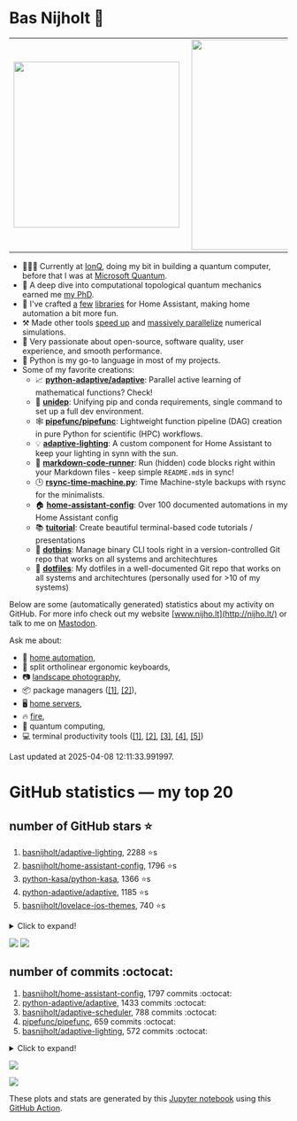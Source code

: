 # Bas Nijholt 👋

<center>
  <table>
    <tr>
        <td><img width="300px" align="left" src="https://github-readme-stats.vercel.app/api/top-langs/?username=basnijholt&hide=TeX,Jupyter%20Notebook&layout=compact&theme=radical" /></td>
        <td><img align='right' src="https://github-readme-stats.vercel.app/api?username=basnijholt&show_icons=true&theme=radical" width="380"></td>
    </tr>
  </table>
</center>

- 👷🏻‍♂️ Currently at [IonQ](https://ionq.com/), doing my bit in building a quantum computer, before that I was at [Microsoft Quantum](https://quantum.microsoft.com/).
- 🌟 A deep dive into computational topological quantum mechanics earned me [my PhD](https://github.com/basnijholt/thesis).
- 🎨 I've crafted [a](https://github.com/basnijholt/adaptive-lighting) [few](https://github.com/basnijholt/aiokef) [libraries](https://github.com/basnijholt/miflora) for Home Assistant, making home automation a bit more fun.
- ⚒️ Made other tools [speed up](https://github.com/python-adaptive/adaptive) and [massively parallelize](https://github.com/basnijholt/adaptive-scheduler) numerical simulations.
- 🏅 Very passionate about open-source, software quality, user experience, and smooth performance.
- 🐍 Python is my go-to language in most of my projects.
- Some of my favorite creations:
  - 📈 **[python-adaptive/adaptive](https://github.com/python-adaptive/adaptive/)**: Parallel active learning of mathematical functions? Check!
  - 🧬 **[unidep](https://github.com/basnijholt/unidep/)**: Unifying pip and conda requirements, single command to set up a full dev environment.
  - 🕸️ **[pipefunc/pipefunc](https://github.com/pipefunc/pipefunc/)**: Lightweight function pipeline (DAG) creation in pure Python for scientific (HPC) workflows.
  - 💡 **[adaptive-lighting](https://github.com/basnijholt/adaptive-lighting/)**: A custom component for Home Assistant to keep your lighting in synn with the sun.
  - 📝 **[markdown-code-runner](https://github.com/basnijholt/markdown-code-runner/)**: Run (hidden) code blocks right within your Markdown files - keep simple `README.md`s in sync!
  - 🕒 **[rsync-time-machine.py](https://github.com/basnijholt/rsync-time-machine.py/)**: Time Machine-style backups with rsync for the minimalists.
  - 🏠 **[home-assistant-config](https://github.com/basnijholt/home-assistant-config/)**: Over 100 documented automations in my Home Assistant config
  - 📚 **[tuitorial](https://github.com/basnijholt/tuitorial/)**: Create beautiful terminal-based code tutorials / presentations
  - 🧰 **[dotbins](https://github.com/basnijholt/dotbins/)**: Manage binary CLI tools right in a version-controlled Git repo that works on all systems and architechtures
  - 🔑 **[dotfiles](https://github.com/basnijholt/dotfiles/)**: My dotfiles in a well-documented Git repo that works on all systems and architechtures (personally used for >10 of my systems)

Below are some (automatically generated) statistics about my activity on GitHub.
For more info check out my website [www.nijho.lt](http://nijho.lt/) or talk to me on <a rel="me" href="https://fosstodon.org/@basnijholt">Mastodon</a>.

Ask me about:

- 🏡 [home automation](https://github.com/basnijholt/home-assistant-config/),
- 🎹 split ortholinear ergonomic keyboards,
- 📷 [landscape photography](https://www.instagram.com/bnijholt),
- 📦 package managers ([[1]](https://github.com/basnijholt/unidep), [[2]](https://github.com/basnijholt/dotbins)),
- 🖥️ [home servers](https://www.nijho.lt/post/homelab),
- 🔥 [fire](https://wenfire.nijho.lt/),
- 🧠 quantum computing,
- 💻 terminal productivity tools ([[1]](https://www.nijho.lt/post/terminal-ninja/), [[2]](https://github.com/basnijholt/dotbins), [[3]](https://www.nijho.lt/post/dotbins/), [[4]](https://www.nijho.lt/post/dotfiles/), [[5]](https://github.com/basnijholt/dotfiles))

Last updated at 2025-04-08 12:11:33.991997.

# GitHub statistics — my top 20

## number of GitHub stars ⭐️

1. [basnijholt/adaptive-lighting](https://github.com/basnijholt/adaptive-lighting/), 2288 ⭐️s
2. [basnijholt/home-assistant-config](https://github.com/basnijholt/home-assistant-config/), 1796 ⭐️s
3. [python-kasa/python-kasa](https://github.com/python-kasa/python-kasa/), 1366 ⭐️s
4. [python-adaptive/adaptive](https://github.com/python-adaptive/adaptive/), 1185 ⭐️s
5. [basnijholt/lovelace-ios-themes](https://github.com/basnijholt/lovelace-ios-themes/), 740 ⭐️s
<details><summary>Click to expand!</summary>

6. [basnijholt/tuitorial](https://github.com/basnijholt/tuitorial/), 491 ⭐️s
7. [basnijholt/lovelace-ios-dark-mode-theme](https://github.com/basnijholt/lovelace-ios-dark-mode-theme/), 466 ⭐️s
8. [basnijholt/rsync-time-machine.py](https://github.com/basnijholt/rsync-time-machine.py/), 386 ⭐️s
9. [basnijholt/miflora](https://github.com/basnijholt/miflora/), 374 ⭐️s
10. [pipefunc/pipefunc](https://github.com/pipefunc/pipefunc/), 347 ⭐️s
11. [topocm/topocm_content](https://github.com/topocm/topocm_content/), 295 ⭐️s
12. [basnijholt/home-assistant-streamdeck-yaml](https://github.com/basnijholt/home-assistant-streamdeck-yaml/), 285 ⭐️s
13. [basnijholt/unidep](https://github.com/basnijholt/unidep/), 229 ⭐️s
14. [basnijholt/dotbins](https://github.com/basnijholt/dotbins/), 125 ⭐️s
15. [basnijholt/markdown-code-runner](https://github.com/basnijholt/markdown-code-runner/), 105 ⭐️s
16. [kwant-project/kwant](https://github.com/kwant-project/kwant/), 95 ⭐️s
17. [basnijholt/home-assistant-macbook-touch-bar](https://github.com/basnijholt/home-assistant-macbook-touch-bar/), 93 ⭐️s
18. [basnijholt/home-assistant-streamdeck-yaml-addon](https://github.com/basnijholt/home-assistant-streamdeck-yaml-addon/), 85 ⭐️s
19. [basnijholt/aiokef](https://github.com/basnijholt/aiokef/), 41 ⭐️s
20. [basnijholt/thesis-cover](https://github.com/basnijholt/thesis-cover/), 37 ⭐️s

</details>

![](https://github.com/basnijholt/basnijholt/raw/main/stars_over_time.png)
![](https://github.com/basnijholt/basnijholt/raw/main/stars_over_time_per_repo.png)

## number of commits :octocat:

1. [basnijholt/home-assistant-config](https://github.com/basnijholt/home-assistant-config/), 1797 commits :octocat:
2. [python-adaptive/adaptive](https://github.com/python-adaptive/adaptive/), 1433 commits :octocat:
3. [basnijholt/adaptive-scheduler](https://github.com/basnijholt/adaptive-scheduler/), 788 commits :octocat:
4. [pipefunc/pipefunc](https://github.com/pipefunc/pipefunc/), 659 commits :octocat:
5. [basnijholt/adaptive-lighting](https://github.com/basnijholt/adaptive-lighting/), 572 commits :octocat:
<details><summary>Click to expand!</summary>

6. [basnijholt/unidep](https://github.com/basnijholt/unidep/), 495 commits :octocat:
7. [basnijholt/thesis](https://github.com/basnijholt/thesis/), 452 commits :octocat:
8. [basnijholt/nijho.lt](https://github.com/basnijholt/nijho.lt/), 435 commits :octocat:
9. [basnijholt/zigzag-majoranas](https://github.com/basnijholt/zigzag-majoranas/), 413 commits :octocat:
10. [basnijholt/dotbins](https://github.com/basnijholt/dotbins/), 379 commits :octocat:
11. [basnijholt/home-assistant-streamdeck-yaml](https://github.com/basnijholt/home-assistant-streamdeck-yaml/), 334 commits :octocat:
12. [basnijholt/basnijholt](https://github.com/basnijholt/basnijholt/), 312 commits :octocat:
13. [topocm/topocm_content](https://github.com/topocm/topocm_content/), 304 commits :octocat:
14. [conda-forge/staged-recipes](https://github.com/conda-forge/staged-recipes/), 289 commits :octocat:
15. [basnijholt/aiokef](https://github.com/basnijholt/aiokef/), 288 commits :octocat:
16. [basnijholt/supercurrent-majorana-nanowire](https://github.com/basnijholt/supercurrent-majorana-nanowire/), 282 commits :octocat:
17. [basnijholt/net-worth-tracker](https://github.com/basnijholt/net-worth-tracker/), 228 commits :octocat:
18. [basnijholt/tuitorial](https://github.com/basnijholt/tuitorial/), 219 commits :octocat:
19. [python-adaptive/paper](https://github.com/python-adaptive/paper/), 198 commits :octocat:
20. [home-assistant/core](https://github.com/home-assistant/core/), 192 commits :octocat:

</details>

![](https://github.com/basnijholt/basnijholt/raw/main/commits_per_hour.png)

![](https://github.com/basnijholt/basnijholt/raw/main/commits_per_weekday.png)


These plots and stats are generated by this [Jupyter notebook](./update-readme.ipynb) using this [GitHub Action](.github/workflows/run-notebook.yml).